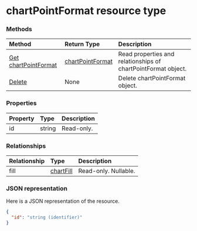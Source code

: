 # chartPointFormat resource type




### Methods

| Method		   | Return Type	|Description|
|:---------------|:--------|:----------|
|[Get chartPointFormat](../api/chartpointformat_get.md) | [chartPointFormat](chartpointformat.md) |Read properties and relationships of chartPointFormat object.|
|[Delete](../api/chartpointformat_delete.md) | None |Delete chartPointFormat object. |

### Properties
| Property	   | Type	|Description|
|:---------------|:--------|:----------|
|id|string| Read-only.|

### Relationships
| Relationship | Type	|Description|
|:---------------|:--------|:----------|
|fill|[chartFill](chartfill.md)| Read-only. Nullable.|

### JSON representation

Here is a JSON representation of the resource.

<!-- {
  "blockType": "resource",
  "optionalProperties": [

  ],
  "@odata.type": "microsoft.graph.chartPointFormat"
}-->

```json
{
  "id": "string (identifier)"
}

```

<!-- uuid: 8fcb5dbc-d5aa-4681-8e31-b001d5168d79
2015-10-25 14:57:30 UTC -->
<!-- {
  "type": "#page.annotation",
  "description": "chartPointFormat resource",
  "keywords": "",
  "section": "documentation",
  "tocPath": ""
}-->